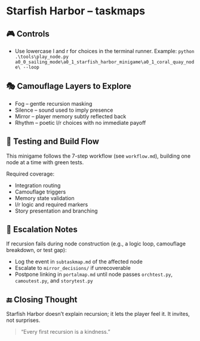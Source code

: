 
# Starfish Harbor – taskmaps

## 🎮 Controls

- Use lowercase l and r for choices in the terminal runner.
	Example: `python .\tools\play_node.py a0_0_sailing_mode\a0_1_starfish_harbor_minigame\a0_1_coral_quay_node\ --loop`

## 🎭 Camouflage Layers to Explore

- Fog – gentle recursion masking
- Silence – sound used to imply presence
- Mirror – player memory subtly reflected back
- Rhythm – poetic l/r choices with no immediate payoff

## 🧪 Testing and Build Flow

This minigame follows the 7-step workflow (see `workflow.md`), building one node at a time with green tests.

Required coverage:

- Integration routing
- Camouflage triggers
- Memory state validation
- l/r logic and required markers
- Story presentation and branching

## 🔁 Escalation Notes

If recursion fails during node construction (e.g., a logic loop, camouflage breakdown, or test gap):

- Log the event in `subtaskmap.md` of the affected node
- Escalate to `mirror_decisions/` if unrecoverable
- Postpone linking in `portalmap.md` until node passes `orchtest.py`, `camoutest.py`, and `storytest.py`

## 🔚 Closing Thought

Starfish Harbor doesn’t explain recursion; it lets the player feel it. It invites, not surprises.

> “Every first recursion is a kindness.”
